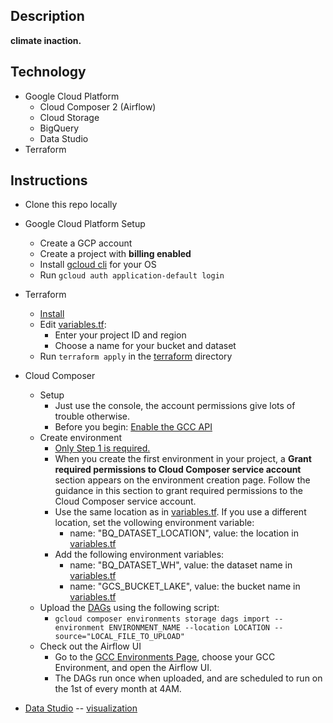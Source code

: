 ## Description
**climate inaction.**

## Technology
- Google Cloud Platform
	- Cloud Composer 2 (Airflow)
	- Cloud Storage
	- BigQuery
	- Data Studio
- Terraform

## Instructions
- Clone this repo locally
- Google Cloud Platform Setup
    - Create a GCP account
    - Create a project with **billing enabled**
    - Install [gcloud cli](https://cloud.google.com/sdk/docs/install) for your OS
    - Run `gcloud auth application-default login`

- Terraform
	- [Install](https://www.terraform.io/downloads)
	- Edit [variables.tf](terraform/variables.tf):
		- Enter your project ID and region
		- Choose a name for your bucket and dataset
	- Run `terraform apply` in the [terraform](terraform) directory
    
- Cloud Composer
    - Setup
	    - Just use the console, the account permissions give lots of trouble otherwise.
	    - Before you begin: [Enable the GCC API](https://console.cloud.google.com/flows/enableapi?apiid=composer.googleapis.com)
	- Create environment
	    - [Only Step 1 is required.](https://cloud.google.com/composer/docs/composer-2/create-environments#step_basic_setup)
	    - When you create the first environment in your project, a **Grant required permissions to Cloud Composer service account** section appears on the environment creation page. Follow the guidance in this section to grant required permissions to the Cloud Composer service account.    
	    - Use the same location as in [variables.tf](terraform/variables.tf). If you use a different location, set the vollowing environment variable:
	        - name: "BQ_DATASET_LOCATION", value: the location in [variables.tf](terraform/variables.tf)
	    - Add the following environment variables:
	        - name: "BQ_DATASET_WH", value: the dataset name in [variables.tf](terraform/variables.tf)
	        - name: "GCS_BUCKET_LAKE", value: the bucket name in [variables.tf](terraform/variables.tf)
    - Upload the [DAGs](dags) using the following script:
        - `gcloud composer environments storage dags import --environment ENVIRONMENT_NAME --location LOCATION --source="LOCAL_FILE_TO_UPLOAD"`
    - Check out the Airflow UI
        - Go to the [GCC Environments Page](https://console.cloud.google.com/composer/), choose your GCC Environment, and open the Airflow UI.
        - The DAGs run once when uploaded, and are scheduled to run on the 1st of every month at 4AM.

- [Data Studio](https://datastudio.google.com/) -- [visualization](data-viz.pdf)
